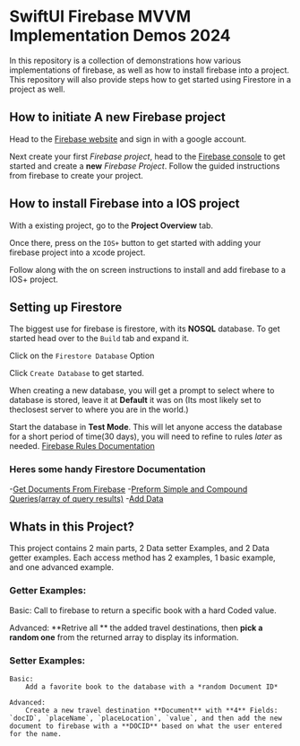 
# SwiftUI Firebase MVVM Implementation Demos 2024

In this repository is a collection of demonstrations how various implementations of firebase, as well as how to install firebase into a project. This repository will also provide steps how to get started using Firestore in a project as well. 


## How to initiate A new Firebase project

Head to the [Firebase website](https://firebase.google.com) and sign in with a google account.


Next create your first *Firebase project*, head to the [Firebase console](https://console.firebase.google.com) to get started and create a **new** *Firebase Project*. Follow the guided instructions from firebase to create your project. 





## How to install Firebase into a IOS project

With a existing project, go to the **Project Overview** tab. 

Once there, press on the `IOS+` button to get started with adding your firebase project into a xcode project. 

Follow along with the on screen instructions to install and add firebase to a IOS+ project. 




## Setting up Firestore

The biggest use for firebase is firestore, with its **NOSQL** database. To get started head over to the `Build` tab and expand it. 

Click on the `Firestore Database` Option 

Click `Create Database` to get started. 

When creating a new database, you will get a prompt to select where to database is stored, leave it at **Default** it was on (Its most likely set to theclosest server to where you are in the world.)

Start the database in **Test Mode**. This will let anyone access the database for a short period of time(30 days), you will need to refine to rules *later* as needed. 
[Firebase Rules Documentation](https://firebase.google.com/docs/rules/basics)



### Heres some handy Firestore Documentation

-[Get Documents From Firebase](https://firebase.google.com/docs/firestore/query-data/get-data#swift_1)
-[Preform Simple and Compound Queries(array of query results)](https://firebase.google.com/docs/firestore/query-data/queries)
-[Add Data](https://firebase.google.com/docs/firestore/manage-data/add-data)







## Whats in this Project? 

This project contains 2 main parts, 2 Data setter Examples, and 2 Data getter examples. 
Each access method has 2 examples, 1 basic example, and one advanced example. 


### Getter Examples: 

Basic: 
    Call to firebase to return a specific book with a hard Coded value.
    

Advanced: 
    **Retrive all ** the added travel destinations, then **pick a random one** from the returned array to display its information. 
    
    

### Setter Examples:
    
    Basic: 
        Add a favorite book to the database with a *random Document ID*
    
    Advanced: 
        Create a new travel destination **Document** with **4** Fields: `docID`, `placeName`, `placeLocation`, `value`, and then add the new document to firebase with a **DOCID** based on what the user entered for the name. 
        

    

